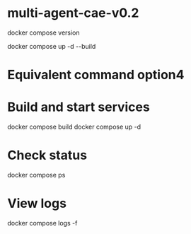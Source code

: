 # multi-agent-cae-v0.2

docker compose version



docker compose up -d --build

# Equivalent command option4
# Build and start services
docker compose build
docker compose up -d

# Check status
docker compose ps

# View logs
docker compose logs -f
